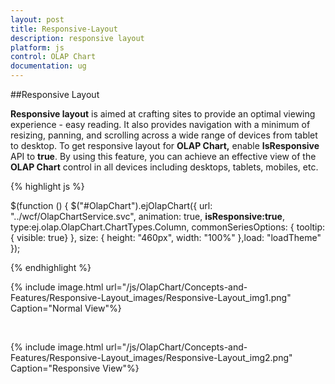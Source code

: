 ```yaml
---
layout: post
title: Responsive-Layout
description: responsive layout
platform: js
control: OLAP Chart
documentation: ug
---
```


##Responsive Layout

**Responsive layout** is aimed at crafting sites to provide an optimal viewing experience - easy reading. It also provides navigation with a minimum of resizing, panning, and scrolling across a wide range of devices from tablet to desktop. To get responsive layout for **OLAP Chart,** enable **IsResponsive** API to **true**. By using this feature, you can achieve an effective view of the **OLAP Chart** control in all devices including desktops, tablets, mobiles, etc. 

{% highlight js %}

$(function () {
        $("#OlapChart").ejOlapChart({ url: "../wcf/OlapChartService.svc",
        animation: true, **isResponsive:true**, type:ej.olap.OlapChart.ChartTypes.Column, commonSeriesOptions: {  tooltip: { visible: true} }, size: { height: "460px", width: "100%" },load: "loadTheme"
        });

{% endhighlight %}

{% include image.html url="/js/OlapChart/Concepts-and-Features/Responsive-Layout_images/Responsive-Layout_img1.png" Caption="Normal View"%}

<br/>

{% include image.html url="/js/OlapChart/Concepts-and-Features/Responsive-Layout_images/Responsive-Layout_img2.png" Caption="Responsive View"%}







